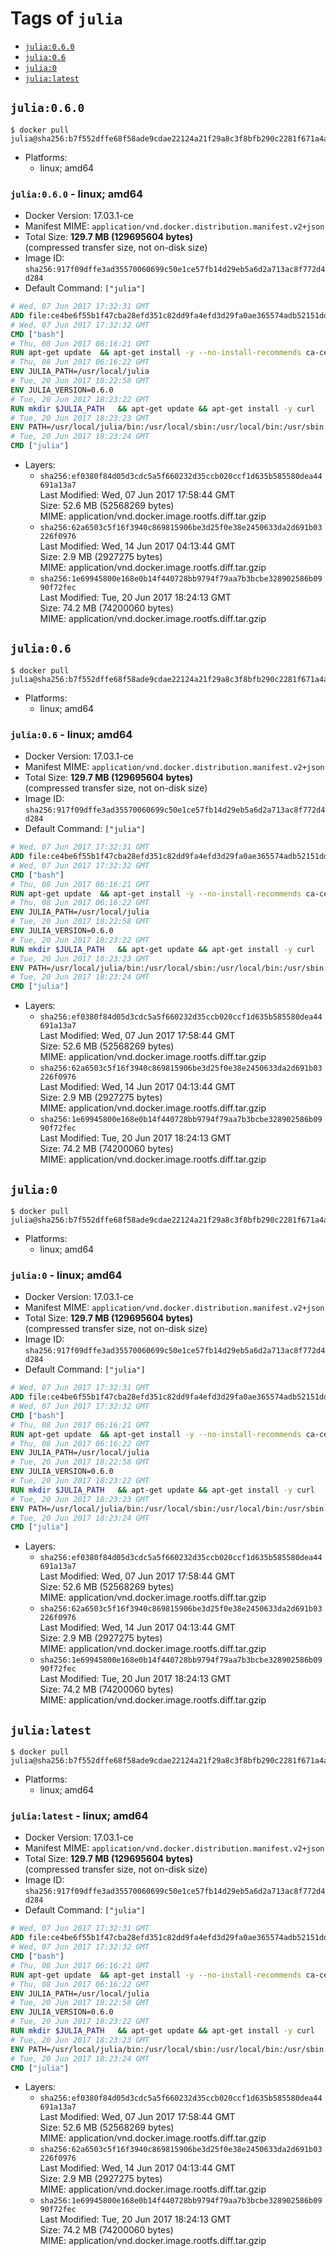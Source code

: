 <!-- THIS FILE IS GENERATED VIA './update-remote.sh' -->

# Tags of `julia`

-	[`julia:0.6.0`](#julia060)
-	[`julia:0.6`](#julia06)
-	[`julia:0`](#julia0)
-	[`julia:latest`](#julialatest)

## `julia:0.6.0`

```console
$ docker pull julia@sha256:b7f552dffe68f58ade9cdae22124a21f29a8c3f8bfb290c2281f671a4af217ee
```

-	Platforms:
	-	linux; amd64

### `julia:0.6.0` - linux; amd64

-	Docker Version: 17.03.1-ce
-	Manifest MIME: `application/vnd.docker.distribution.manifest.v2+json`
-	Total Size: **129.7 MB (129695604 bytes)**  
	(compressed transfer size, not on-disk size)
-	Image ID: `sha256:917f09dffe3ad35570060699c50e1ce57fb14d29eb5a6d2a713ac8f772d4d284`
-	Default Command: `["julia"]`

```dockerfile
# Wed, 07 Jun 2017 17:32:31 GMT
ADD file:ce4be6f55b1f47cba28efd351c82dd9fa4efd3d29fa0ae365574adb52151dda1 in / 
# Wed, 07 Jun 2017 17:32:32 GMT
CMD ["bash"]
# Thu, 08 Jun 2017 06:16:21 GMT
RUN apt-get update 	&& apt-get install -y --no-install-recommends ca-certificates 	&& rm -rf /var/lib/apt/lists/*
# Thu, 08 Jun 2017 06:16:22 GMT
ENV JULIA_PATH=/usr/local/julia
# Tue, 20 Jun 2017 18:22:58 GMT
ENV JULIA_VERSION=0.6.0
# Tue, 20 Jun 2017 18:23:22 GMT
RUN mkdir $JULIA_PATH 	&& apt-get update && apt-get install -y curl 	&& curl -sSL "https://julialang-s3.julialang.org/bin/linux/x64/${JULIA_VERSION%[.-]*}/julia-${JULIA_VERSION}-linux-x86_64.tar.gz" -o julia.tar.gz 	&& curl -sSL "https://julialang-s3.julialang.org/bin/linux/x64/${JULIA_VERSION%[.-]*}/julia-${JULIA_VERSION}-linux-x86_64.tar.gz.asc" -o julia.tar.gz.asc 	&& export GNUPGHOME="$(mktemp -d)" 	&& gpg --keyserver ha.pool.sks-keyservers.net --recv-keys 3673DF529D9049477F76B37566E3C7DC03D6E495 	&& gpg --batch --verify julia.tar.gz.asc julia.tar.gz 	&& rm -r "$GNUPGHOME" julia.tar.gz.asc 	&& tar -xzf julia.tar.gz -C $JULIA_PATH --strip-components 1 	&& rm -rf /var/lib/apt/lists/* julia.tar.gz*
# Tue, 20 Jun 2017 18:23:23 GMT
ENV PATH=/usr/local/julia/bin:/usr/local/sbin:/usr/local/bin:/usr/sbin:/usr/bin:/sbin:/bin
# Tue, 20 Jun 2017 18:23:24 GMT
CMD ["julia"]
```

-	Layers:
	-	`sha256:ef0380f84d05d3cdc5a5f660232d35ccb020ccf1d635b585580dea44691a13a7`  
		Last Modified: Wed, 07 Jun 2017 17:58:44 GMT  
		Size: 52.6 MB (52568269 bytes)  
		MIME: application/vnd.docker.image.rootfs.diff.tar.gzip
	-	`sha256:62a6503c5f16f3940c869815906be3d25f0e38e2450633da2d691b03226f0976`  
		Last Modified: Wed, 14 Jun 2017 04:13:44 GMT  
		Size: 2.9 MB (2927275 bytes)  
		MIME: application/vnd.docker.image.rootfs.diff.tar.gzip
	-	`sha256:1e69945800e168e0b14f440728bb9794f79aa7b3bcbe328902586b0990f72fec`  
		Last Modified: Tue, 20 Jun 2017 18:24:13 GMT  
		Size: 74.2 MB (74200060 bytes)  
		MIME: application/vnd.docker.image.rootfs.diff.tar.gzip

## `julia:0.6`

```console
$ docker pull julia@sha256:b7f552dffe68f58ade9cdae22124a21f29a8c3f8bfb290c2281f671a4af217ee
```

-	Platforms:
	-	linux; amd64

### `julia:0.6` - linux; amd64

-	Docker Version: 17.03.1-ce
-	Manifest MIME: `application/vnd.docker.distribution.manifest.v2+json`
-	Total Size: **129.7 MB (129695604 bytes)**  
	(compressed transfer size, not on-disk size)
-	Image ID: `sha256:917f09dffe3ad35570060699c50e1ce57fb14d29eb5a6d2a713ac8f772d4d284`
-	Default Command: `["julia"]`

```dockerfile
# Wed, 07 Jun 2017 17:32:31 GMT
ADD file:ce4be6f55b1f47cba28efd351c82dd9fa4efd3d29fa0ae365574adb52151dda1 in / 
# Wed, 07 Jun 2017 17:32:32 GMT
CMD ["bash"]
# Thu, 08 Jun 2017 06:16:21 GMT
RUN apt-get update 	&& apt-get install -y --no-install-recommends ca-certificates 	&& rm -rf /var/lib/apt/lists/*
# Thu, 08 Jun 2017 06:16:22 GMT
ENV JULIA_PATH=/usr/local/julia
# Tue, 20 Jun 2017 18:22:58 GMT
ENV JULIA_VERSION=0.6.0
# Tue, 20 Jun 2017 18:23:22 GMT
RUN mkdir $JULIA_PATH 	&& apt-get update && apt-get install -y curl 	&& curl -sSL "https://julialang-s3.julialang.org/bin/linux/x64/${JULIA_VERSION%[.-]*}/julia-${JULIA_VERSION}-linux-x86_64.tar.gz" -o julia.tar.gz 	&& curl -sSL "https://julialang-s3.julialang.org/bin/linux/x64/${JULIA_VERSION%[.-]*}/julia-${JULIA_VERSION}-linux-x86_64.tar.gz.asc" -o julia.tar.gz.asc 	&& export GNUPGHOME="$(mktemp -d)" 	&& gpg --keyserver ha.pool.sks-keyservers.net --recv-keys 3673DF529D9049477F76B37566E3C7DC03D6E495 	&& gpg --batch --verify julia.tar.gz.asc julia.tar.gz 	&& rm -r "$GNUPGHOME" julia.tar.gz.asc 	&& tar -xzf julia.tar.gz -C $JULIA_PATH --strip-components 1 	&& rm -rf /var/lib/apt/lists/* julia.tar.gz*
# Tue, 20 Jun 2017 18:23:23 GMT
ENV PATH=/usr/local/julia/bin:/usr/local/sbin:/usr/local/bin:/usr/sbin:/usr/bin:/sbin:/bin
# Tue, 20 Jun 2017 18:23:24 GMT
CMD ["julia"]
```

-	Layers:
	-	`sha256:ef0380f84d05d3cdc5a5f660232d35ccb020ccf1d635b585580dea44691a13a7`  
		Last Modified: Wed, 07 Jun 2017 17:58:44 GMT  
		Size: 52.6 MB (52568269 bytes)  
		MIME: application/vnd.docker.image.rootfs.diff.tar.gzip
	-	`sha256:62a6503c5f16f3940c869815906be3d25f0e38e2450633da2d691b03226f0976`  
		Last Modified: Wed, 14 Jun 2017 04:13:44 GMT  
		Size: 2.9 MB (2927275 bytes)  
		MIME: application/vnd.docker.image.rootfs.diff.tar.gzip
	-	`sha256:1e69945800e168e0b14f440728bb9794f79aa7b3bcbe328902586b0990f72fec`  
		Last Modified: Tue, 20 Jun 2017 18:24:13 GMT  
		Size: 74.2 MB (74200060 bytes)  
		MIME: application/vnd.docker.image.rootfs.diff.tar.gzip

## `julia:0`

```console
$ docker pull julia@sha256:b7f552dffe68f58ade9cdae22124a21f29a8c3f8bfb290c2281f671a4af217ee
```

-	Platforms:
	-	linux; amd64

### `julia:0` - linux; amd64

-	Docker Version: 17.03.1-ce
-	Manifest MIME: `application/vnd.docker.distribution.manifest.v2+json`
-	Total Size: **129.7 MB (129695604 bytes)**  
	(compressed transfer size, not on-disk size)
-	Image ID: `sha256:917f09dffe3ad35570060699c50e1ce57fb14d29eb5a6d2a713ac8f772d4d284`
-	Default Command: `["julia"]`

```dockerfile
# Wed, 07 Jun 2017 17:32:31 GMT
ADD file:ce4be6f55b1f47cba28efd351c82dd9fa4efd3d29fa0ae365574adb52151dda1 in / 
# Wed, 07 Jun 2017 17:32:32 GMT
CMD ["bash"]
# Thu, 08 Jun 2017 06:16:21 GMT
RUN apt-get update 	&& apt-get install -y --no-install-recommends ca-certificates 	&& rm -rf /var/lib/apt/lists/*
# Thu, 08 Jun 2017 06:16:22 GMT
ENV JULIA_PATH=/usr/local/julia
# Tue, 20 Jun 2017 18:22:58 GMT
ENV JULIA_VERSION=0.6.0
# Tue, 20 Jun 2017 18:23:22 GMT
RUN mkdir $JULIA_PATH 	&& apt-get update && apt-get install -y curl 	&& curl -sSL "https://julialang-s3.julialang.org/bin/linux/x64/${JULIA_VERSION%[.-]*}/julia-${JULIA_VERSION}-linux-x86_64.tar.gz" -o julia.tar.gz 	&& curl -sSL "https://julialang-s3.julialang.org/bin/linux/x64/${JULIA_VERSION%[.-]*}/julia-${JULIA_VERSION}-linux-x86_64.tar.gz.asc" -o julia.tar.gz.asc 	&& export GNUPGHOME="$(mktemp -d)" 	&& gpg --keyserver ha.pool.sks-keyservers.net --recv-keys 3673DF529D9049477F76B37566E3C7DC03D6E495 	&& gpg --batch --verify julia.tar.gz.asc julia.tar.gz 	&& rm -r "$GNUPGHOME" julia.tar.gz.asc 	&& tar -xzf julia.tar.gz -C $JULIA_PATH --strip-components 1 	&& rm -rf /var/lib/apt/lists/* julia.tar.gz*
# Tue, 20 Jun 2017 18:23:23 GMT
ENV PATH=/usr/local/julia/bin:/usr/local/sbin:/usr/local/bin:/usr/sbin:/usr/bin:/sbin:/bin
# Tue, 20 Jun 2017 18:23:24 GMT
CMD ["julia"]
```

-	Layers:
	-	`sha256:ef0380f84d05d3cdc5a5f660232d35ccb020ccf1d635b585580dea44691a13a7`  
		Last Modified: Wed, 07 Jun 2017 17:58:44 GMT  
		Size: 52.6 MB (52568269 bytes)  
		MIME: application/vnd.docker.image.rootfs.diff.tar.gzip
	-	`sha256:62a6503c5f16f3940c869815906be3d25f0e38e2450633da2d691b03226f0976`  
		Last Modified: Wed, 14 Jun 2017 04:13:44 GMT  
		Size: 2.9 MB (2927275 bytes)  
		MIME: application/vnd.docker.image.rootfs.diff.tar.gzip
	-	`sha256:1e69945800e168e0b14f440728bb9794f79aa7b3bcbe328902586b0990f72fec`  
		Last Modified: Tue, 20 Jun 2017 18:24:13 GMT  
		Size: 74.2 MB (74200060 bytes)  
		MIME: application/vnd.docker.image.rootfs.diff.tar.gzip

## `julia:latest`

```console
$ docker pull julia@sha256:b7f552dffe68f58ade9cdae22124a21f29a8c3f8bfb290c2281f671a4af217ee
```

-	Platforms:
	-	linux; amd64

### `julia:latest` - linux; amd64

-	Docker Version: 17.03.1-ce
-	Manifest MIME: `application/vnd.docker.distribution.manifest.v2+json`
-	Total Size: **129.7 MB (129695604 bytes)**  
	(compressed transfer size, not on-disk size)
-	Image ID: `sha256:917f09dffe3ad35570060699c50e1ce57fb14d29eb5a6d2a713ac8f772d4d284`
-	Default Command: `["julia"]`

```dockerfile
# Wed, 07 Jun 2017 17:32:31 GMT
ADD file:ce4be6f55b1f47cba28efd351c82dd9fa4efd3d29fa0ae365574adb52151dda1 in / 
# Wed, 07 Jun 2017 17:32:32 GMT
CMD ["bash"]
# Thu, 08 Jun 2017 06:16:21 GMT
RUN apt-get update 	&& apt-get install -y --no-install-recommends ca-certificates 	&& rm -rf /var/lib/apt/lists/*
# Thu, 08 Jun 2017 06:16:22 GMT
ENV JULIA_PATH=/usr/local/julia
# Tue, 20 Jun 2017 18:22:58 GMT
ENV JULIA_VERSION=0.6.0
# Tue, 20 Jun 2017 18:23:22 GMT
RUN mkdir $JULIA_PATH 	&& apt-get update && apt-get install -y curl 	&& curl -sSL "https://julialang-s3.julialang.org/bin/linux/x64/${JULIA_VERSION%[.-]*}/julia-${JULIA_VERSION}-linux-x86_64.tar.gz" -o julia.tar.gz 	&& curl -sSL "https://julialang-s3.julialang.org/bin/linux/x64/${JULIA_VERSION%[.-]*}/julia-${JULIA_VERSION}-linux-x86_64.tar.gz.asc" -o julia.tar.gz.asc 	&& export GNUPGHOME="$(mktemp -d)" 	&& gpg --keyserver ha.pool.sks-keyservers.net --recv-keys 3673DF529D9049477F76B37566E3C7DC03D6E495 	&& gpg --batch --verify julia.tar.gz.asc julia.tar.gz 	&& rm -r "$GNUPGHOME" julia.tar.gz.asc 	&& tar -xzf julia.tar.gz -C $JULIA_PATH --strip-components 1 	&& rm -rf /var/lib/apt/lists/* julia.tar.gz*
# Tue, 20 Jun 2017 18:23:23 GMT
ENV PATH=/usr/local/julia/bin:/usr/local/sbin:/usr/local/bin:/usr/sbin:/usr/bin:/sbin:/bin
# Tue, 20 Jun 2017 18:23:24 GMT
CMD ["julia"]
```

-	Layers:
	-	`sha256:ef0380f84d05d3cdc5a5f660232d35ccb020ccf1d635b585580dea44691a13a7`  
		Last Modified: Wed, 07 Jun 2017 17:58:44 GMT  
		Size: 52.6 MB (52568269 bytes)  
		MIME: application/vnd.docker.image.rootfs.diff.tar.gzip
	-	`sha256:62a6503c5f16f3940c869815906be3d25f0e38e2450633da2d691b03226f0976`  
		Last Modified: Wed, 14 Jun 2017 04:13:44 GMT  
		Size: 2.9 MB (2927275 bytes)  
		MIME: application/vnd.docker.image.rootfs.diff.tar.gzip
	-	`sha256:1e69945800e168e0b14f440728bb9794f79aa7b3bcbe328902586b0990f72fec`  
		Last Modified: Tue, 20 Jun 2017 18:24:13 GMT  
		Size: 74.2 MB (74200060 bytes)  
		MIME: application/vnd.docker.image.rootfs.diff.tar.gzip
